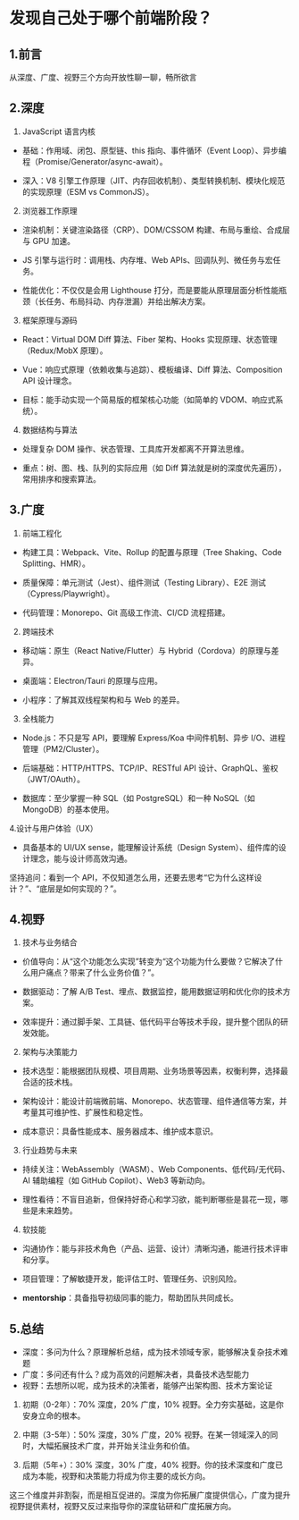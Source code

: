 # 发现自己处于哪个前端阶段？
## 1.前言
从深度、广度、视野三个方向开放性聊一聊，畅所欲言
## 2.深度
1. JavaScript 语言内核

- 基础：作用域、闭包、原型链、this 指向、事件循环（Event Loop）、异步编程（Promise/Generator/async-await）。

- 深入：V8 引擎工作原理（JIT、内存回收机制）、类型转换机制、模块化规范的实现原理（ESM vs CommonJS）。

2. 浏览器工作原理

- 渲染机制：关键渲染路径（CRP）、DOM/CSSOM 构建、布局与重绘、合成层与 GPU 加速。

- JS 引擎与运行时：调用栈、内存堆、Web APIs、回调队列、微任务与宏任务。

- 性能优化：不仅仅是会用 Lighthouse 打分，而是要能从原理层面分析性能瓶颈（长任务、布局抖动、内存泄漏）并给出解决方案。

3. 框架原理与源码

- React：Virtual DOM Diff 算法、Fiber 架构、Hooks 实现原理、状态管理（Redux/MobX 原理）。

- Vue：响应式原理（依赖收集与追踪）、模板编译、Diff 算法、Composition API 设计理念。

- 目标：能手动实现一个简易版的框架核心功能（如简单的 VDOM、响应式系统）。

4. 数据结构与算法

- 处理复杂 DOM 操作、状态管理、工具库开发都离不开算法思维。

- 重点：树、图、栈、队列的实际应用（如 Diff 算法就是树的深度优先遍历），常用排序和搜索算法。
## 3.广度
1. 前端工程化

- 构建工具：Webpack、Vite、Rollup 的配置与原理（Tree Shaking、Code Splitting、HMR）。

- 质量保障：单元测试（Jest）、组件测试（Testing Library）、E2E 测试（Cypress/Playwright）。

- 代码管理：Monorepo、Git 高级工作流、CI/CD 流程搭建。

2. 跨端技术

- 移动端：原生（React Native/Flutter）与 Hybrid（Cordova）的原理与差异。

- 桌面端：Electron/Tauri 的原理与应用。

- 小程序：了解其双线程架构和与 Web 的差异。

3. 全栈能力

- Node.js：不只是写 API，要理解 Express/Koa 中间件机制、异步 I/O、进程管理（PM2/Cluster）。

- 后端基础：HTTP/HTTPS、TCP/IP、RESTful API 设计、GraphQL、鉴权（JWT/OAuth）。

- 数据库：至少掌握一种 SQL（如 PostgreSQL）和一种 NoSQL（如 MongoDB）的基本使用。

4.设计与用户体验（UX）

- 具备基本的 UI/UX sense，能理解设计系统（Design System）、组件库的设计理念，能与设计师高效沟通。

坚持追问：看到一个 API，不仅知道怎么用，还要去思考“它为什么这样设计？”、“底层是如何实现的？”。
## 4.视野
1. 技术与业务结合

- 价值导向：从“这个功能怎么实现”转变为“这个功能为什么要做？它解决了什么用户痛点？带来了什么业务价值？”。

- 数据驱动：了解 A/B Test、埋点、数据监控，能用数据证明和优化你的技术方案。

- 效率提升：通过脚手架、工具链、低代码平台等技术手段，提升整个团队的研发效能。

2. 架构与决策能力

- 技术选型：能根据团队规模、项目周期、业务场景等因素，权衡利弊，选择最合适的技术栈。

- 架构设计：能设计前端微前端、Monorepo、状态管理、组件通信等方案，并考量其可维护性、扩展性和稳定性。

- 成本意识：具备性能成本、服务器成本、维护成本意识。

3. 行业趋势与未来

- 持续关注：WebAssembly（WASM）、Web Components、低代码/无代码、AI 辅助编程（如 GitHub Copilot）、Web3 等新动向。

- 理性看待：不盲目追新，但保持好奇心和学习欲，能判断哪些是昙花一现，哪些是未来趋势。

4. 软技能

- 沟通协作：能与非技术角色（产品、运营、设计）清晰沟通，能进行技术评审和分享。

- 项目管理：了解敏捷开发，能评估工时、管理任务、识别风险。

- **mentorship**：具备指导初级同事的能力，帮助团队共同成长。
## 5.总结
- 深度：多问为什么？原理解析总结，成为技术领域专家，能够解决复杂技术难题
- 广度：多问还有什么？成为高效的问题解决者，具备技术选型能力
- 视野：去想所以呢，成为技术的决策者，能够产出架构图、技术方案论证

1. 初期（0-2年）：70% 深度，20% 广度，10% 视野。全力夯实基础，这是你安身立命的根本。

2. 中期（3-5年）：50% 深度，30% 广度，20% 视野。在某一领域深入的同时，大幅拓展技术广度，并开始关注业务和价值。

3. 后期（5年+）：30% 深度，30% 广度，40% 视野。你的技术深度和广度已成为本能，视野和决策能力将成为你主要的成长方向。

这三个维度并非割裂，而是相互促进的。深度为你拓展广度提供信心，广度为提升视野提供素材，视野又反过来指导你的深度钻研和广度拓展方向。
